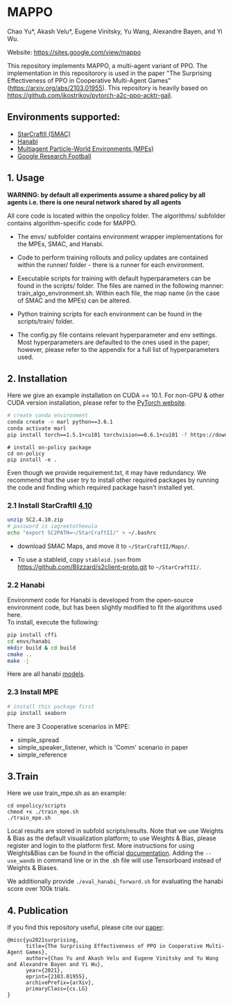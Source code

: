 # MAPPO

Chao Yu*, Akash Velu*, Eugene Vinitsky, Yu Wang, Alexandre Bayen, and Yi Wu. 

Website: https://sites.google.com/view/mappo

This repository implements MAPPO, a multi-agent variant of PPO. The implementation in this repositorory is used in the paper "The Surprising Effectiveness of PPO in Cooperative Multi-Agent Games" (https://arxiv.org/abs/2103.01955). 
This repository is heavily based on https://github.com/ikostrikov/pytorch-a2c-ppo-acktr-gail. 

## Environments supported:

- [StarCraftII (SMAC)](https://github.com/oxwhirl/smac)
- [Hanabi](https://github.com/deepmind/hanabi-learning-environment)
- [Multiagent Particle-World Environments (MPEs)](https://github.com/openai/multiagent-particle-envs)
- [Google Research Football](https://github.com/google-research/football)

## 1. Usage
**WARNING: by default all experiments assume a shared policy by all agents i.e. there is one neural network shared by all agents**

All core code is located within the onpolicy folder. The algorithms/ subfolder contains algorithm-specific code
for MAPPO. 

* The envs/ subfolder contains environment wrapper implementations for the MPEs, SMAC, and Hanabi. 

* Code to perform training rollouts and policy updates are contained within the runner/ folder - there is a runner for 
each environment. 

* Executable scripts for training with default hyperparameters can be found in the scripts/ folder. The files are named
in the following manner: train_algo_environment.sh. Within each file, the map name (in the case of SMAC and the MPEs) can be altered. 
* Python training scripts for each environment can be found in the scripts/train/ folder. 

* The config.py file contains relevant hyperparameter and env settings. Most hyperparameters are defaulted to the ones
used in the paper; however, please refer to the appendix for a full list of hyperparameters used. 


## 2. Installation

 Here we give an example installation on CUDA == 10.1. For non-GPU & other CUDA version installation, please refer to the [PyTorch website](https://pytorch.org/get-started/locally/).

``` Bash
# create conda environment
conda create -n marl python==3.6.1
conda activate marl
pip install torch==1.5.1+cu101 torchvision==0.6.1+cu101 -f https://download.pytorch.org/whl/torch_stable.html
```

```
# install on-policy package
cd on-policy
pip install -e .
```

Even though we provide requirement.txt, it may have redundancy. We recommend that the user try to install other required packages by running the code and finding which required package hasn't installed yet.

### 2.1 Install StarCraftII [4.10](http://blzdistsc2-a.akamaihd.net/Linux/SC2.4.10.zip)

   

``` Bash
unzip SC2.4.10.zip
# password is iagreetotheeula
echo "export SC2PATH=~/StarCraftII/" > ~/.bashrc
```

* download SMAC Maps, and move it to `~/StarCraftII/Maps/`.

* To use a stableid, copy `stableid.json` from https://github.com/Blizzard/s2client-proto.git to `~/StarCraftII/`.


### 2.2 Hanabi
Environment code for Hanabi is developed from the open-source environment code, but has been slightly modified to fit the algorithms used here.  
To install, execute the following:
``` Bash
pip install cffi
cd envs/hanabi
mkdir build & cd build
cmake ..
make -j
```
Here are all hanabi [models](https://drive.google.com/drive/folders/1RIcP_rG9NY9UzaWfFsIncDcjASk5h4Nx?usp=sharing).

### 2.3 Install MPE

``` Bash
# install this package first
pip install seaborn
```

There are 3 Cooperative scenarios in MPE:

* simple_spread
* simple_speaker_listener, which is 'Comm' scenario in paper
* simple_reference

## 3.Train
Here we use train_mpe.sh as an example:
```
cd onpolicy/scripts
chmod +x ./train_mpe.sh
./train_mpe.sh
```
Local results are stored in subfold scripts/results. Note that we use Weights & Bias as the default visualization platform; to use Weights & Bias, please register and login to the platform first. More instructions for using Weights&Bias can be found in the official [documentation](https://docs.wandb.ai/). Adding the `--use_wandb` in command line or in the .sh file will use Tensorboard instead of Weights & Biases. 

We additionally provide `./eval_hanabi_forward.sh` for evaluating the hanabi score over 100k trials. 

## 4. Publication

If you find this repository useful, please cite our [paper](https://arxiv.org/abs/2103.01955):
```
@misc{yu2021surprising,
      title={The Surprising Effectiveness of PPO in Cooperative Multi-Agent Games}, 
      author={Chao Yu and Akash Velu and Eugene Vinitsky and Yu Wang and Alexandre Bayen and Yi Wu},
      year={2021},
      eprint={2103.01955},
      archivePrefix={arXiv},
      primaryClass={cs.LG}
}
```

